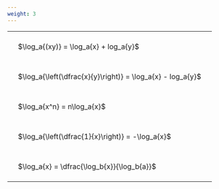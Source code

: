 ```yaml
---
weight: 3
---
```


<style type="text/css">
#T_a1ffd th.col_heading {
  text-align: left;
  font-size: 1em;
}
#T_a1ffd td {
  text-align: left;
  font-size: 1em;
  padding: 1.5em;
}
</style>
<table id="T_a1ffd">
  <thead>
  </thead>
  <tbody>
    <tr>
      <td id="T_a1ffd_row0_col0" class="data row0 col0" >$\log_a{(xy)} = \log_a{x} + log_a{y}$</td>
    </tr>
    <tr>
      <td id="T_a1ffd_row1_col0" class="data row1 col0" >$\log_a{\left(\dfrac{x}{y}\right)} = \log_a{x} - log_a{y}$</td>
    </tr>
    <tr>
      <td id="T_a1ffd_row2_col0" class="data row2 col0" >$\log_a{x^n} = n\log_a{x}$</td>
    </tr>
    <tr>
      <td id="T_a1ffd_row3_col0" class="data row3 col0" >$\log_a{\left(\dfrac{1}{x}\right)} = -\log_a{x}$</td>
    </tr>
    <tr>
      <td id="T_a1ffd_row4_col0" class="data row4 col0" >$\log_a{x} = \dfrac{\log_b{x}}{\log_b{a}}$</td>
    </tr>
  </tbody>
</table>
